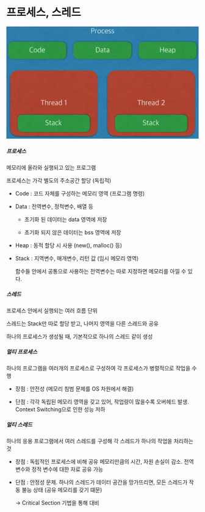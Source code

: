 # 프로세스, 스레드

![](프로세스,스레드_assets/2023-02-28-16-10-29-image.png)

##### 프로세스

메모리에 올라와 실행되고 있는 프로그램

프로세스는 가각 별도의 주소공간 할당 (독립적)

- Code : 코드 자체를 구성하는 메모리 영역 (프로그램 명령)

- Data : 전역변수, 정적변수, 배열 등
  
  - 초기화 된 데이터는 data 영역에 저장
  
  - 초기화 되지 않은 데이터는 bss 영역에 저장

- Heap : 동적 할당 시 사용 (new(), malloc() 등)

- Stack : 지역변수, 매개변수, 리턴 값 (임시 메모리 영역)
  
  함수들 안에서 공통으로 사용하는 전역변수는 따로 지정하면 메모리를 아낄 수 있다.

##### 스레드

프로세스 안에서 실행되는 여러 흐름 단위

스레드는 Stack만 따로 할당 받고, 나머지 영역을 다른 스레드와 공유

하나의 프로세스가 생성될 때, 기본적으로 하나의 스레드 같이 생성

##### 멀티 프로세스

하나의 프로그램을 여러개의 프로세스로 구성하여 각 프로세스가 병렬적으로 작업을 수행

- 장점 : 안전성 (메모리 침범 문제를 OS 차원에서 해결)

- 단점 : 각각 독립된 메모리 영역을 갖고 있어, 작업량이 많을수록 오버헤드 발생. Context Switching으로 인한 성능 저하

##### 멀티 스레드

하나의 응용 프로그램에서 여러 스레드를 구성해 각 스레드가 하나의 작업을 처리하는 것

- 장점 : 독립적인 프로세스에 비해 공유 메모리만큼의 시간, 자원 손실이 감소. 전역 변수와 정적 변수에 대한 자료 공유 가능

- 단점 : 안정성 문제. 하나의 스레드가 데이터 공간을 망가뜨리면, 모든 스레드가 작동 불능 상태 (공유 메모리를 갖기 떄문)
  
  -> Critical Section 기법을 통해 대비
